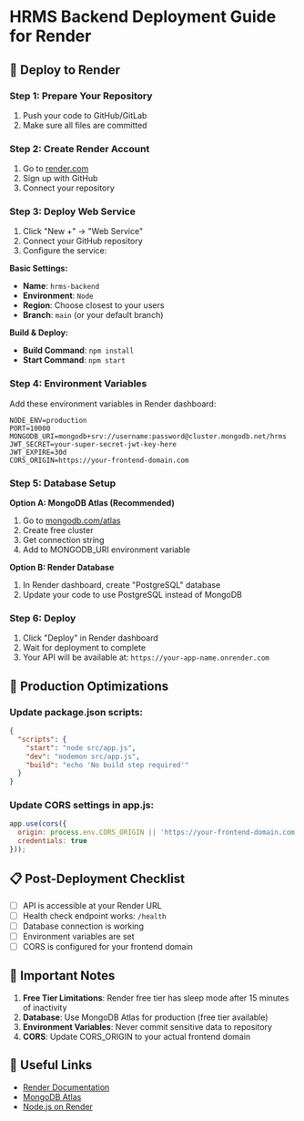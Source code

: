 # HRMS Backend Deployment Guide for Render

## 🚀 Deploy to Render

### Step 1: Prepare Your Repository
1. Push your code to GitHub/GitLab
2. Make sure all files are committed

### Step 2: Create Render Account
1. Go to [render.com](https://render.com)
2. Sign up with GitHub
3. Connect your repository

### Step 3: Deploy Web Service
1. Click "New +" → "Web Service"
2. Connect your GitHub repository
3. Configure the service:

**Basic Settings:**
- **Name**: `hrms-backend`
- **Environment**: `Node`
- **Region**: Choose closest to your users
- **Branch**: `main` (or your default branch)

**Build & Deploy:**
- **Build Command**: `npm install`
- **Start Command**: `npm start`

### Step 4: Environment Variables
Add these environment variables in Render dashboard:

```
NODE_ENV=production
PORT=10000
MONGODB_URI=mongodb+srv://username:password@cluster.mongodb.net/hrms
JWT_SECRET=your-super-secret-jwt-key-here
JWT_EXPIRE=30d
CORS_ORIGIN=https://your-frontend-domain.com
```

### Step 5: Database Setup
**Option A: MongoDB Atlas (Recommended)**
1. Go to [mongodb.com/atlas](https://mongodb.com/atlas)
2. Create free cluster
3. Get connection string
4. Add to MONGODB_URI environment variable

**Option B: Render Database**
1. In Render dashboard, create "PostgreSQL" database
2. Update your code to use PostgreSQL instead of MongoDB

### Step 6: Deploy
1. Click "Deploy" in Render dashboard
2. Wait for deployment to complete
3. Your API will be available at: `https://your-app-name.onrender.com`

## 🔧 Production Optimizations

### Update package.json scripts:
```json
{
  "scripts": {
    "start": "node src/app.js",
    "dev": "nodemon src/app.js",
    "build": "echo 'No build step required'"
  }
}
```

### Update CORS settings in app.js:
```javascript
app.use(cors({
  origin: process.env.CORS_ORIGIN || 'https://your-frontend-domain.com',
  credentials: true
}));
```

## 📋 Post-Deployment Checklist

- [ ] API is accessible at your Render URL
- [ ] Health check endpoint works: `/health`
- [ ] Database connection is working
- [ ] Environment variables are set
- [ ] CORS is configured for your frontend domain

## 🚨 Important Notes

1. **Free Tier Limitations**: Render free tier has sleep mode after 15 minutes of inactivity
2. **Database**: Use MongoDB Atlas for production (free tier available)
3. **Environment Variables**: Never commit sensitive data to repository
4. **CORS**: Update CORS_ORIGIN to your actual frontend domain

## 🔗 Useful Links

- [Render Documentation](https://render.com/docs)
- [MongoDB Atlas](https://mongodb.com/atlas)
- [Node.js on Render](https://render.com/docs/deploy-node-express-app)
